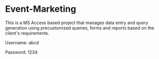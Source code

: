 # Event-Marketing

This is a MS Access based project that manages data entry and query generation using precustomized queries, forms and reports based on the client's requirements. 

Username: abcd

Password: 1234
